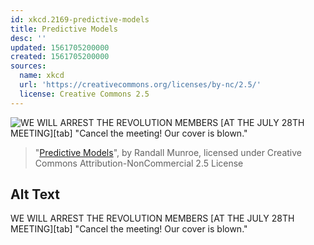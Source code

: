 ```yaml
---
id: xkcd.2169-predictive-models
title: Predictive Models
desc: ''
updated: 1561705200000
created: 1561705200000
sources:
  name: xkcd
  url: 'https://creativecommons.org/licenses/by-nc/2.5/'
  license: Creative Commons 2.5
---
```

![WE WILL ARREST THE REVOLUTION MEMBERS \[AT THE JULY 28TH MEETING\][tab] "Cancel the meeting! Our cover is blown."](https://imgs.xkcd.com/comics/predictive_models.png)
> "[Predictive Models](https://xkcd.com/2169/)", by Randall Munroe, licensed under Creative Commons Attribution-NonCommercial 2.5 License

## Alt Text
WE WILL ARREST THE REVOLUTION MEMBERS \[AT THE JULY 28TH MEETING\][tab] "Cancel the meeting! Our cover is blown."
